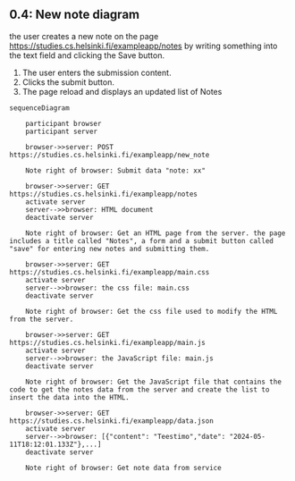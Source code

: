 ## 0.4: New note diagram

the user creates a new note on the page https://studies.cs.helsinki.fi/exampleapp/notes by writing something into the text field and clicking the Save button.

1. The user enters the submission content.
2. Clicks the submit button.
3. The page reload and displays an updated list of Notes

```mermaid
sequenceDiagram

    participant browser
    participant server

    browser->>server: POST https://studies.cs.helsinki.fi/exampleapp/new_note

    Note right of browser: Submit data "note: xx"

    browser->>server: GET https://studies.cs.helsinki.fi/exampleapp/notes
    activate server
    server-->>browser: HTML document
    deactivate server

    Note right of browser: Get an HTML page from the server. the page includes a title called "Notes", a form and a submit button called "save" for entering new notes and submitting them.

    browser->>server: GET https://studies.cs.helsinki.fi/exampleapp/main.css
    activate server
    server-->>browser: the css file: main.css
    deactivate server

    Note right of browser: Get the css file used to modify the HTML from the server.

    browser->>server: GET https://studies.cs.helsinki.fi/exampleapp/main.js
    activate server
    server-->>browser: the JavaScript file: main.js
    deactivate server

    Note right of browser: Get the JavaScript file that contains the code to get the notes data from the server and create the list to insert the data into the HTML.

    browser->>server: GET https://studies.cs.helsinki.fi/exampleapp/data.json
    activate server
    server-->>browser: [{"content": "Teestimo","date": "2024-05-11T18:12:01.133Z"},...]
    deactivate server

    Note right of browser: Get note data from service
```
